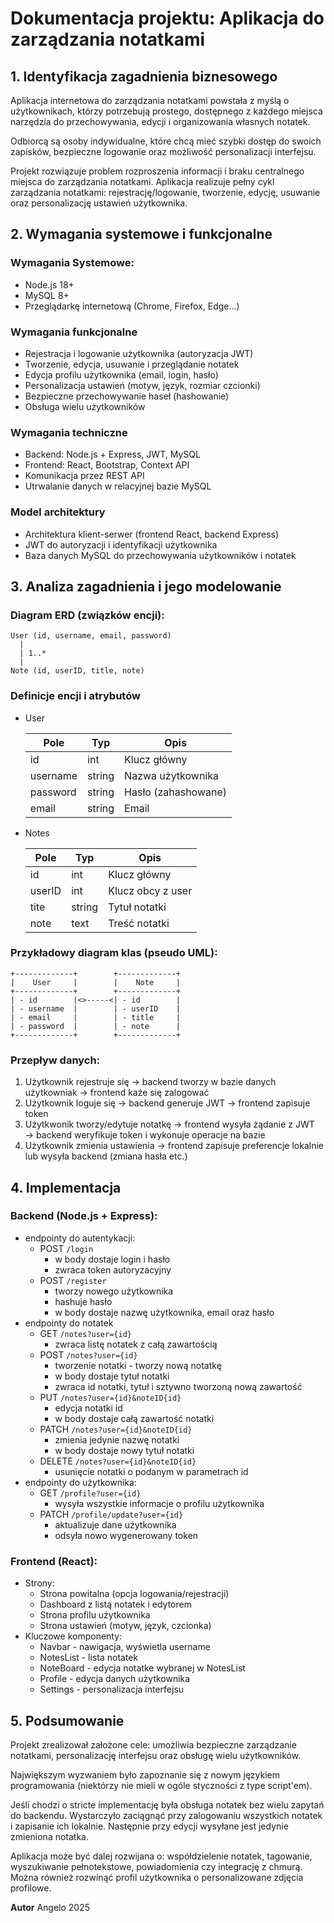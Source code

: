 # Dokumentacja projektu: Aplikacja do zarządzania notatkami

## 1. Identyfikacja zagadnienia biznesowego
Aplikacja internetowa do zarządzania notatkami powstała z myślą o użytkownikach, którzy potrzebują prostego, dostępnego z każdego miejsca narzędzia do przechowywania, edycji i organizowania własnych notatek. 

Odbiorcą są osoby indywidualne, które chcą mieć szybki dostęp do swoich zapisków, bezpieczne logowanie oraz możliwość personalizacji interfejsu. 

Projekt rozwiązuje problem rozproszenia informacji i braku centralnego miejsca do zarządzania notatkami. Aplikacja realizuje pełny cykl zarządzania notatkami: rejestrację/logowanie, tworzenie, edycję, usuwanie oraz personalizację ustawień użytkownika.

## 2. Wymagania systemowe i funkcjonalne
### Wymagania Systemowe:
- Node.js 18+
- MySQL 8+
- Przeglądarkę internetową (Chrome, Firefox, Edge...)

### Wymagania funkcjonalne
- Rejestracja i logowanie użytkownika (autoryzacja JWT)
- Tworzenie, edycja, usuwanie i przeglądanie notatek
- Edycja profilu użytkownika (email, login, hasło)
- Personalizacja ustawień (motyw, język, rozmiar czcionki)
- Bezpieczne przechowywanie haseł (hashowanie)
- Obsługa wielu użytkowników

### Wymagania techniczne
- Backend: Node.js + Express, JWT, MySQL
- Frontend: React, Bootstrap, Context API
- Komunikacja przez REST API
- Utrwalanie danych w relacyjnej bazie MySQL

### Model architektury
- Architektura klient-serwer (frontend React, backend Express)
- JWT do autoryzacji i identyfikacji użytkownika
- Baza danych MySQL do przechowywania użytkowników i notatek

## 3. Analiza zagadnienia i jego modelowanie
### Diagram ERD (związków encji):
```
User (id, username, email, password)
  |
  | 1..*
  |
Note (id, userID, title, note)
```

### Definicje encji i atrybutów
- User

  | Pole      | Typ     | Opis                |
  |-----------|---------|---------------------|
  | id        | int     | Klucz główny        |
  | username  | string  | Nazwa użytkownika   |
  | password  | string  | Hasło (zahashowane) |
  | email     | string  | Email               |

- Notes

  | Pole    | Typ   | Opis              |
  |---------|-------|-------------------|
  | id      | int   | Klucz główny      |
  | userID  | int   | Klucz obcy z user |
  | tite    | string| Tytuł notatki     |
  | note    | text  | Treść notatki     |

### Przykładowy diagram klas (pseudo UML):
```
+-------------+        +-------------+
|    User     |        |    Note     |
+-------------+        +-------------+
| - id        |<>-----<| - id        |
| - username  |        | - userID    |
| - email     |        | - title     |
| - password  |        | - note      |
+-------------+        +-------------+
```

### Przepływ danych:
1. Użytkownik rejestruje się → backend tworzy w bazie danych użytkowniak → frontend każe się zalogować
2. Użytkownik loguje się → backend generuje JWT → frontend zapisuje token
3. Użytkwonik tworzy/edytuje notatkę → frontend wysyła żądanie z JWT → backend weryfikuje token i wykonuje operacje na bazie
4. Użytkownik zmienia ustawienia → frontend zapisuje preferencje lokalnie lub wysyła backend (zmiana hasła etc.)

## 4. Implementacja
### Backend (Node.js + Express):
* endpointy do autentykacji:
  - POST `/login`
    * w body dostaje login i hasło
    * zwraca token autoryzacyjny
  - POST `/register`
    * tworzy nowego użytkownika
    * hashuje hasło
    * w body dostaje nazwę użytkownika, email oraz hasło
* endpointy do notatek
  - GET `/notes?user={id}`
    * zwraca listę notatek z całą zawartością
  - POST `/notes?user={id}`
    * tworzenie notatki - tworzy nową notatkę
    * w body dostaje tytuł notatki
    * zwraca id notatki, tytuł i sztywno tworzoną nową zawartość
  - PUT `/notes?user={id}&noteID{id}`
    * edycja notatki id
    * w body dostaje całą zawartość notatki
  - PATCH `/notes?user={id}&noteID{id}`
    * zmienia jedynie nazwę notatki
    * w body dostaje nowy tytuł notatki
  - DELETE `/notes?user={id}&noteID{id}`
    * usunięcie notatki o podanym w parametrach id
* endpointy do użytkownika:
  - GET `/profile?user={id}`
    * wysyła wszystkie informacje o profilu użytkownika
  - PATCH `/profile/update?user={id}`
    * aktualizuje dane użytkownika
    * odsyła nowo wygenerowany token

### Frontend (React):
- Strony:
  - Strona powitalna (opcja logowania/rejestracji)
  - Dashboard z listą notatek i edytorem
  - Strona profilu użytkownika
  - Strona ustawień (motyw, język, czcionka)
- Kluczowe komponenty:
  - Navbar - nawigacja, wyświetla username
  - NotesList - lista notatek
  - NoteBoard - edycja notatke wybranej w NotesList
  - Profile - edycja danych użytkownika
  - Settings - personalizacja interfejsu

## 5. Podsumowanie
Projekt zrealizował założone cele: umożliwia bezpieczne zarządzanie notatkami, personalizację interfejsu oraz obsługę wielu użytkowników. 

Największym wyzwaniem było zapoznanie się z nowym językiem programowania (niektórzy nie mieli w ogóle styczności z type script'em). 

Jeśli chodzi o stricte implementację była obsługa notatek bez wielu zapytań do backendu. Wystarczyło zaciągnąć przy zalogowaniu wszystkich notatek i zapisanie ich lokalnie. Następnie przy edycji wysyłane jest jedynie zmieniona notatka.

Aplikacja może być dalej rozwijana o: współdzielenie notatek, tagowanie, wyszukiwanie pełnotekstowe, powiadomienia czy integrację z chmurą. Można również rozwinąć profil użytkownika o personalizowane zdjęcia profilowe.

**Autor**
Angelo
2025